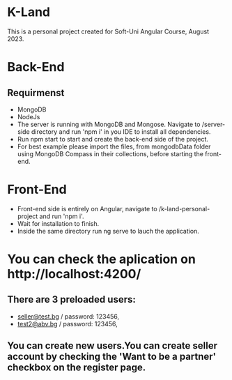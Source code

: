 # K-Land
 This is a personal project created for Soft-Uni Angular Course, August 2023.
# Back-End
## Requirmenst
 - MongoDB
 - NodeJs
 - The server is running with MongoDB and Mongose. Navigate to /server-side directory and run 'npm i' in you IDE to install all dependencies.
- Run npm start to start and create the back-end side of the project.
- For best example please import the files, from mongodbData folder using MongoDB Compass in their collections, before starting the front-end.
# Front-End
 - Front-end side is entirely on Angular, navigate to /k-land-personal-project and run 'npm i'.
 - Wait for installation to finish.
- Inside the same directory run ng serve to lauch the application.
# You can check the aplication on http://localhost:4200/
 ## There are 3 preloaded users: 
 - seller@test.bg / password: 123456,
 - test2@abv.bg / password: 123456,

 ## You can create new users.You can create seller account by checking the 'Want to be a partner' checkbox on the register page.
